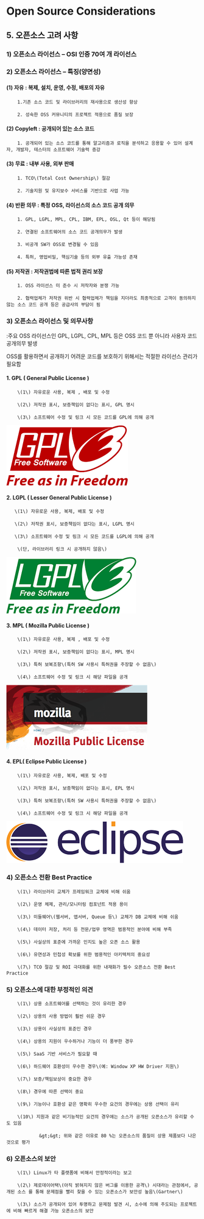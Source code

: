 # Open Source Considerations

## 5. 오픈소스 고려 사항

### 1\) 오픈소스 라이선스 – OSI 인증 70여 개 라이선스



### 2\) 오픈소스 라이선스 – 특징\(양면성\)

####         \(1\) 자유 : 복제, 설치, 운영, 수정, 배포의 자유

        1.기존 소스 코드 및 라이브러리의 재사용으로 생산성 향상

        2. 성숙한 OSS 커뮤니티의 프로젝트 적용으로 품질 보장



####         \(2\) Copyleft : 공개되어 있는 소스 코드

        1. 공개되어 있는 소스 코드를 통해 알고리즘과 로직을 분석하고 응용할 수 있어 설계자, 개발자, 테스터의 소프트웨어 기술력 증강



####         \(3\) 무료 : 내부 사용, 외부 판매

        1. TCO\(Total Cost Ownership\) 절감

        2. 기술지원 및 유지보수 서비스를 기반으로 사업 가능



####         \(4\) 반환 의무 : 특정 OSS, 라이선스의 소스 코드 공개 의무

        1. GPL, LGPL, MPL, CPL, IBM, EPL, OSL, Qt 등이 해당됨

        2. 연결된 소프트웨어의 소스 코드 공개의무가 발생

        3. 비공개 SW가 OSS로 변경될 수 있음

        4. 특허, 영업비밀, 핵심기술 등의 외부 유출 가능성 존재



####         \(5\) 저작권 : 저작권법에 따른 법적 권리 보장

        1. OSS 라이선스 미 준수 시 저작자와 분쟁 가능

        2. 협력업체가 저작권 위반 시 협력업체가 책임을 지더라도 최종적으로 고객이 동의하지 않는 소스 코드 공개 등은 공급사의 부담이 됨



### 3\) 오픈소스 라이선스 및 의무사항

:주요 OSS 라이선스인 GPL, LGPL, CPL, MPL 등은 OSS 코드 뿐 아니라 사용자 코드 공개의무 발생

OSS를 활용하면서 공개하기 어려운 코드를 보호하기 위해서는 적절한 라이선스 관리가 필요함



####        1. GPL \( General Public License \)

        \(1\) 자유로운 사용, 복제 , 배포 및 수정

        \(2\) 저작권 표시, 보증책임이 없다는 표시, GPL 명시

        \(3\) 소프트웨어 수정 및 링크 시 모든 코드를 GPL에 의해 공개

![](../.gitbook/assets/gpl.png)



####        2. LGPL \( Lesser General Public License \)

       \(1\) 자유로운 사용, 복제, 배포 및 수정

       \(2\) 저작권 표시, 보증책임이 없다는 표시, LGPL 명시

       \(3\) 소프트웨어 수정 및 링크 시 모든 코드를 LGPL에 의해 공개

        \(단, 라이브러리 링크 시 공개하지 않음\)

![](../.gitbook/assets/lgpl.png)



####        3. MPL \( Mozilla Public License \)

        \(1\) 자유로운 사용, 복제 , 배포 및 수정

        \(2\) 저작권 표시, 보증책임이 없다는 표시, MPL 명시

        \(3\) 특허 보복조항\(특허 SW 사용시 특허권을 주장할 수 없음\)

        \(4\) 소프트웨어 수정 및 링크 시 해당 파일을 공개

![](../.gitbook/assets/mpl.png)



####        4. EPL\( Eclipse Public License \)

        \(1\) 자유로운 사용, 복제, 배포 및 수정

        \(2\) 저작권 표시, 보증책임이 없다는 표시, EPL 명시

        \(3\) 특허 보복조항\(특허 SW 사용시 특허권을 주장할 수 없음\)

        \(4\) 소프트웨어 수정 및 링크 시 해당 파일을 공개

![](../.gitbook/assets/epl.png)



### 4\) 오픈소스 전환 Best Practice

        \(1\) 라이브러리 교체가 프레임워크 교체에 비해 쉬움

        \(2\) 운영 체제, 관리/모니터링 컴포넌트 적용 용이

        \(3\) 미들웨어\(웹서버, 앱서버, Queue 등\) 교체가 DB 교체에 비해 쉬움

        \(4\) 데이터 저장, 처리 등 전문/업무 영역은 범용적인 분야에 비해 부족

        \(5\) 사실상의 표준에 가까운 인지도 높은 오픈 소스 활용

        \(6\) 유연성과 민첩성 확보를 위한 범용적인 아키텍처의 중요성

        \(7\) TCO 절감 및 ROI 극대화를 위한 내재화가 필수 오픈소스 전환 Best Practice



### 5\) 오픈소스에 대한 부정적인 의견

        \(1\) 상용 소프트웨어를 선택하는 것이 유리한 경우

        \(2\) 상용의 사용 방법이 훨씬 쉬운 경우

        \(3\) 상용이 사실상의 표준인 경우

        \(4\) 상용의 지원이 우수하거나 기능이 더 풍부한 경우

        \(5\) SaaS 기반 서비스가 필요할 때

        \(6\) 하드웨어 호환성이 우수한 경우\(예: Window XP HW Driver 지원\)

        \(7\) 보증/책임보상이 중요한 경우

        \(8\) 경우에 따른 선택이 중요

        \(9\) 기능이나 호환성 같은 명확히 우수한 요건의 경우에는 상용 선택이 유리

        \(10\) 지원과 같은 비기능적인 요건의 경우에는 소스가 공개된 오픈소스가 유리할 수도 있음

                &gt;&gt; 위와 같은 이유로 80 %는 오픈소스의 품질이 상용 제품보다 나은 것으로 평가



### 6\) 오픈소스의 보안

        \(1\) Linux가 타 플랫폼에 비해서 안정적이라는 보고

        \(2\) 제로데이어택\(아직 밝혀지지 않은 버그를 이용한 공격\) 시대라는 관점에서, 공개된 소스 를 통해 문제점을 빨리 찾을 수 있는 오픈소스가 보안성 높음\(Gartner\)

        \(3\) 소스가 공개되어 있어 투명하고 문제점 발견 시, 소수에 의해 주도되는 프로젝트에 비해 빠르게 해결 가능 오픈소스의 보안



